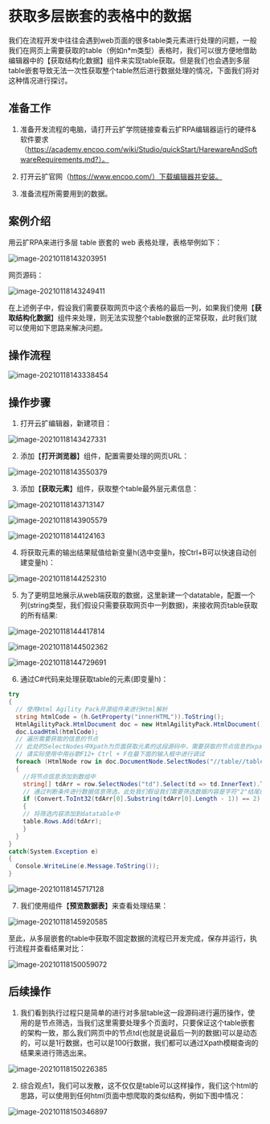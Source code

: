 # 获取多层嵌套的表格中的数据  

我们在流程开发中往往会遇到web页面的很多table类元素进行处理的问题，一般我们在网页上需要获取的table（例如n*m类型）表格时，我们可以很方便地借助编辑器中的【获取结构化数据】组件来实现table获取。但是我们也会遇到多层table嵌套导致无法一次性获取整个table然后进行数据处理的情况，下面我们将对这种情况进行探讨。

## **准备工作**

1. 准备开发流程的电脑，请打开云扩学院链接查看云扩RPA编辑器运行的硬件&软件要求（https://academy.encoo.com/wiki/Studio/quickStart/HarewareAndSoftwareRequirements.md?）。

2. 打开云扩官网（https://www.encoo.com/）下载编辑器并安装。

3. 准备流程所需要用到的数据。

## **案例介绍**

用云扩RPA来进行多层 table 嵌套的 web 表格处理，表格举例如下：

![image-20210118143203951](https://docimages.blob.core.chinacloudapi.cn/images/EncooLearn/WEB/image-20210118143203951.png)

网页源码：

![image-20210118143249411](https://docimages.blob.core.chinacloudapi.cn/images/EncooLearn/WEB/image-20210118143249411.png)





在上述例子中，假设我们需要获取网页中这个表格的最后一列，如果我们使用【**获取结构化数据**】组件来处理，则无法实现整个table数据的正常获取，此时我们就可以使用如下思路来解决问题。

## **操作流程**

![image-20210118143338454](https://docimages.blob.core.chinacloudapi.cn/images/EncooLearn/WEB/image-20210118143338454.png)

## **操作步骤**

1. 打开云扩编辑器，新建项目：

![image-20210118143427331](https://docimages.blob.core.chinacloudapi.cn/images/EncooLearn/WEB/image-20210118143427331.png)

2. 添加【**打开浏览器**】组件，配置需要处理的网页URL：

![image-20210118143550379](https://docimages.blob.core.chinacloudapi.cn/images/EncooLearn/WEB/image-20210118143550379.png)

3. 添加【**获取元素**】组件，获取整个table最外层元素信息：

![image-20210118143713147](https://docimages.blob.core.chinacloudapi.cn/images/EncooLearn/WEB/image-20210118143713147.png)

![image-20210118143905579](https://docimages.blob.core.chinacloudapi.cn/images/EncooLearn/WEB/image-20210118143905579.png)

![image-20210118144124163](https://docimages.blob.core.chinacloudapi.cn/images/EncooLearn/WEB/image-20210118144124163.png)

4. 将获取元素的输出结果赋值给新变量h(选中变量h，按Ctrl+B可以快速自动创建变量h)：

![image-20210118144252310](https://docimages.blob.core.chinacloudapi.cn/images/EncooLearn/WEB/image-20210118144252310.png)

5. 为了更明显地展示从web端获取的数据，这里新建一个datatable，配置一个列(string类型，我们假设只需要获取网页中一列数据)，来接收网页table获取的所有结果:

![image-20210118144417814](https://docimages.blob.core.chinacloudapi.cn/images/EncooLearn/WEB/image-20210118144417814.png)

![image-20210118144502362](https://docimages.blob.core.chinacloudapi.cn/images/EncooLearn/WEB/image-20210118144502362.png)

![image-20210118144729691](https://docimages.blob.core.chinacloudapi.cn/images/EncooLearn/WEB/image-20210118144729691.png)

6. 通过C#代码来处理获取table的元素(即变量h)：

```c#
try
{
  // 使用Html Agility Pack开源组件来进行Html解析
  string htmlCode = (h.GetProperty("innerHTML")).ToString();
  HtmlAgilityPack.HtmlDocument doc = new HtmlAgilityPack.HtmlDocument();
  doc.LoadHtml(htmlCode);
  // 遍历需要获取的信息的节点
  // 此处的SelectNodes中Xpath为页面获取元素的这段源码中，需要获取的节点信息的xpath路径
  // 请实际使用中用谷歌F12+ Ctrl + F在最下面的输入框中进行调试
  foreach (HtmlNode row in doc.DocumentNode.SelectNodes("//table//table//table//tr")) 
  {  
    //将节点信息添加到数组中
    string[] tdArr = row.SelectNodes("td").Select(td => td.InnerText).ToArray();
    // 通过判断条件进行数据信息筛选，此处我们假设我们需要筛选数据内容是字符"2"结尾的内容
    if (Convert.ToInt32(tdArr[0].Substring(tdArr[0].Length - 1)) == 2)
    {
    // 将筛选内容添加到datatable中
    table.Rows.Add(tdArr);
    }    
  }
}  
catch(System.Exception e)
{
  Console.WriteLine(e.Message.ToString());
}
```

![image-20210118145717128](https://docimages.blob.core.chinacloudapi.cn/images/EncooLearn/WEB/image-20210118145717128.png)

7. 我们使用组件【**预览数据表**】来查看处理结果：

![image-20210118145920585](https://docimages.blob.core.chinacloudapi.cn/images/EncooLearn/WEB/image-20210118145920585.png)

至此，从多层嵌套的table中获取不固定数据的流程已开发完成，保存并运行，执行流程并查看结果对比：

![image-20210118150059072](https://docimages.blob.core.chinacloudapi.cn/images/EncooLearn/WEB/image-20210118150059072.png)

## **后续操作**

1. 我们看到执行过程只是简单的进行对多层table这一段源码进行遍历操作，使用的是节点筛选，当我们这里需要处理多个页面时，只要保证这个table嵌套的架构一致，那么我们网页中的节点td(也就是说最后一列的数据)可以是动态的，可以是1行数据，也可以是100行数据，我们都可以通过Xpath模糊查询的结果来进行筛选出来。

![image-20210118150226385](https://docimages.blob.core.chinacloudapi.cn/images/EncooLearn/WEB/image-20210118150226385.png)

2. 综合观点1，我们可以发散，这不仅仅是table可以这样操作，我们这个html的思路，可以使用到任何html页面中想爬取的类似结构，例如下图中情况：

![image-20210118150346897](https://docimages.blob.core.chinacloudapi.cn/images/EncooLearn/WEB/image-20210118150346897.png)